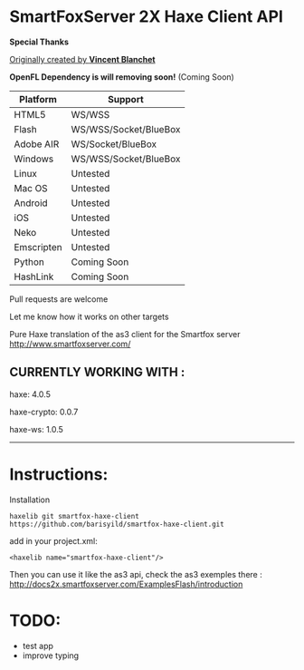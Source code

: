 
SmartFoxServer 2X Haxe Client API   
======================= 

**Special Thanks**

[Originally created by **Vincent Blanchet**](https://github.com/boorik/smartfox-haxe-client)    


**OpenFL Dependency is will removing soon!** (Coming Soon)

|Platform|Support|
|--|--|
|HTML5|WS/WSS|
|Flash|WS/WSS/Socket/BlueBox|
|Adobe AIR|WS/Socket/BlueBox|
|Windows|WS/WSS/Socket/BlueBox|
|Linux|Untested|
|Mac OS|Untested|
|Android|Untested|
|iOS|Untested|
|Neko|Untested|
|Emscripten|Untested|
|Python|Coming Soon|
|HashLink|Coming Soon|
    
Pull requests are welcome    
    
Let me know how it works on other targets

Pure Haxe translation of the as3 client for the Smartfox server http://www.smartfoxserver.com/    

CURRENTLY WORKING WITH :  
----------------------------------  

haxe: 4.0.5  
    
haxe-crypto: 0.0.7    
  
haxe-ws: 1.0.5  
    
----------------------------------    
    
Instructions:  
=====  
Installation
 
```
haxelib git smartfox-haxe-client https://github.com/barisyild/smartfox-haxe-client.git
```    
add in your project.xml:    
```
<haxelib name="smartfox-haxe-client"/>
```
Then you can use it like the as3 api, check the as3 exemples there :    
http://docs2x.smartfoxserver.com/ExamplesFlash/introduction    
  
TODO:  
====
* test app    
* improve typing